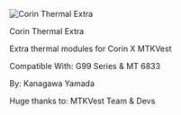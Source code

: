 ![Corin Thermal Extra](https://github.com/user-attachments/assets/32b7b6ca-bb36-4018-9aa4-b348d0cf9360)

Corin Thermal Extra

Extra thermal modules for Corin X MTKVest

Compatible With: G99 Series & MT 6833

By: Kanagawa Yamada

Huge thanks to: MTKVest Team & Devs
